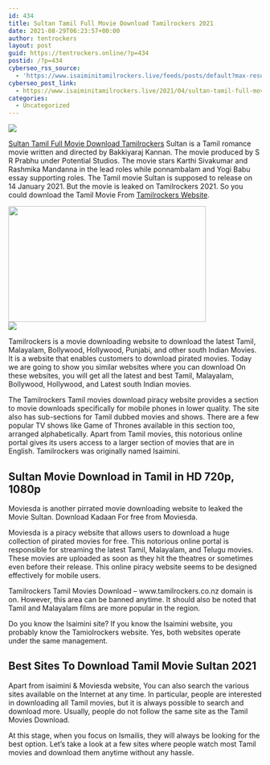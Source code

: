 ```yaml
---
id: 434
title: Sultan Tamil Full Movie Download Tamilrockers 2021
date: 2021-08-29T06:23:57+00:00
author: tentrockers
layout: post
guid: https://tentrockers.online/?p=434
postid: /?p=434
cyberseo_rss_source:
  - 'https://www.isaiminitamilrockers.live/feeds/posts/default?max-results=150&start-index=1'
cyberseo_post_link:
  - https://www.isaiminitamilrockers.live/2021/04/sultan-tamil-full-movie-download.html
categories:
  - Uncategorized
---
```

<div class="media_block">
  <img src="https://1.bp.blogspot.com/-2wdZtoG3PpY/YGWnCRBAa0I/AAAAAAAAAmY/LRli4E72qEQjgw_aZNVLybCTxXu0T4Y-gCLcBGAsYHQ/s72-w393-h230-c/maxresdefault%2B%25283%2529.jpg" class="media_thumbnail" />
</div>

<meta content=" Sultan Tamil Full Movie Download Tamilrockers &nbsp; Sultan is a Tamil romance movie written and directed by Bakkiyaraj Kannan. The movie produ..." name="twitter:description" />

  


<center>
</center>

<span face="&quot;Source Sans Pro&quot;, &quot;Helvetica Neue&quot;, sans-serif"><a href="https://www.tamilrockers.co.nz/sulthan-tamil-full-hd-movie-download-isaimini/">Sultan Tamil Full Movie Download Tamilrockers</a>&nbsp;</span><span face="&quot;Source Sans Pro&quot;, &quot;Helvetica Neue&quot;, sans-serif">Sultan is a Tamil romance movie written and directed by Bakkiyaraj Kannan. The movie produced by S R Prabhu under Potential Studios. The movie stars Karthi Sivakumar and Rashmika Mandanna in the lead roles while ponnambalam and Yogi Babu essay supporting roles. The Tamil movie Sultan is supposed to release on 14 January 2021. But the movie is leaked on Tamilrockers 2021. So you could download the Tamil Movie From <a href="http://www.tamilrockers.co.nz" target="_blank" rel="noopener">Tamilrockers Website</a>.</span>

<div class="separator">
  <a href="https://1.bp.blogspot.com/-2wdZtoG3PpY/YGWnCRBAa0I/AAAAAAAAAmY/LRli4E72qEQjgw_aZNVLybCTxXu0T4Y-gCLcBGAsYHQ/s1280/maxresdefault%2B%25283%2529.jpg"><img loading="lazy" border="0" data-original-height="720" data-original-width="1280" height="230" src="https://1.bp.blogspot.com/-2wdZtoG3PpY/YGWnCRBAa0I/AAAAAAAAAmY/LRli4E72qEQjgw_aZNVLybCTxXu0T4Y-gCLcBGAsYHQ/w393-h230/maxresdefault%2B%25283%2529.jpg" width="393" /></a>
</div>



<div class="separator">
  <a href="https://www.tamilrockers.co.nz/sulthan-full-movie-download-tamilrockers/" target><img border="0" data-original-height="250" data-original-width="300" src="https://1.bp.blogspot.com/-nfbzYVobUik/YMlpOerzdgI/AAAAAAAAA3U/Fhc_8TagJ7892apqthfj4cn2NLEDUwxXQCLcBGAsYHQ/s0/e854879156f0849f3d27a89db88ed039.png" /></a>
</div>

<div>
  <p>
    <span>Tamilrockers&nbsp;</span>is a movie downloading website to download the latest Tamil, Malayalam, Bollywood, Hollywood, Punjabi, and other south Indian Movies. It is a website that enables customers to download pirated movies. Today we are going to show you similar websites where you can download&nbsp;On these websites, you will get all the latest and best Tamil, Malayalam, Bollywood, Hollywood, and Latest south Indian movies.
  </p>
</div>

<div>
  <p>
    The Tamilrockers Tamil movies download piracy website provides a section to movie downloads specifically for mobile phones in lower quality. The site also has sub-sections for Tamil dubbed movies and shows. There are a few popular TV shows like Game of Thrones available in this section too, arranged alphabetically. Apart from Tamil movies, this notorious online portal gives its users access to a larger section of movies that are in English. Tamilrockers was originally named Isaimini.
  </p>
</div>

<div>
  <h2>
    Sultan Movie Download in Tamil in HD 720p, 1080p&nbsp;
  </h2>
  
  <p>
    Moviesda is another pirrated movie downloading website to leaked the Movie Sultan. Download Kadaan For free from Moviesda.
  </p>
  
  <p>
    Moviesda is a piracy website that allows users to download a huge collection of pirated movies for free. This notorious online portal is responsible for streaming the latest Tamil, Malayalam, and Telugu movies. These movies are uploaded as soon as they hit the theatres or sometimes even before their release. This online piracy website seems to be designed effectively for mobile users.
  </p>
  
  <p>
    <span>Tamilrockers Tamil Movies Download –&nbsp;</span>www.tamilrockers.co.nz domain is on. However, this area can be banned anytime. It should also be noted that Tamil and Malayalam films are more popular in the region.
  </p>
  
  <p>
    Do you know the Isaimini site? If you know the Isaimini website, you probably know the Tamiolrockers website. Yes, both websites operate under the same management.
  </p>
  
  <h2>
    Best Sites To Download Tamil Movie Sultan 2021
  </h2>
  
  <p>
    Apart from isaimini & Moviesda website, You can also search the various sites available on the Internet at any time. In particular, people are interested in downloading all Tamil movies, but it is always possible to search and download more. Usually, people do not follow the same site as the Tamil Movies Download.
  </p>
  
  <p>
    At this stage, when you focus on Ismailis, they will always be looking for the best option. Let’s take a look at a few sites where people watch most Tamil movies and download them anytime without any hassle.
  </p>
</div>

<center>
</center>